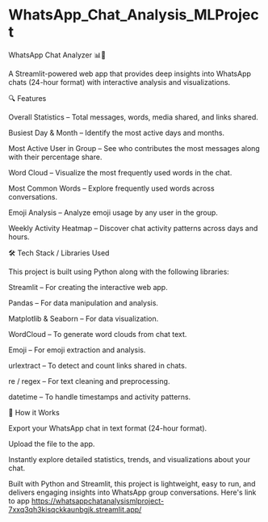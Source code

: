 # WhatsApp_Chat_Analysis_MLProject
WhatsApp Chat Analyzer 📊💬

A Streamlit-powered web app that provides deep insights into WhatsApp chats (24-hour format) with interactive analysis and visualizations.

🔍 Features

Overall Statistics – Total messages, words, media shared, and links shared.

Busiest Day & Month – Identify the most active days and months.

Most Active User in Group – See who contributes the most messages along with their percentage share.

Word Cloud – Visualize the most frequently used words in the chat.

Most Common Words – Explore frequently used words across conversations.

Emoji Analysis – Analyze emoji usage by any user in the group.

Weekly Activity Heatmap – Discover chat activity patterns across days and hours.

🛠️ Tech Stack / Libraries Used

This project is built using Python along with the following libraries:

Streamlit – For creating the interactive web app.

Pandas – For data manipulation and analysis.

Matplotlib & Seaborn – For data visualization.

WordCloud – To generate word clouds from chat text.

Emoji – For emoji extraction and analysis.

urlextract – To detect and count links shared in chats.

re / regex – For text cleaning and preprocessing.

datetime – To handle timestamps and activity patterns.

🚀 How it Works

Export your WhatsApp chat in text format (24-hour format).

Upload the file to the app.

Instantly explore detailed statistics, trends, and visualizations about your chat.

Built with Python and Streamlit, this project is lightweight, easy to run, and delivers engaging insights into WhatsApp group conversations.
Here's link to app https://whatsappchatanalysismlproject-7xxq3qh3kisqckkaunbgjk.streamlit.app/
